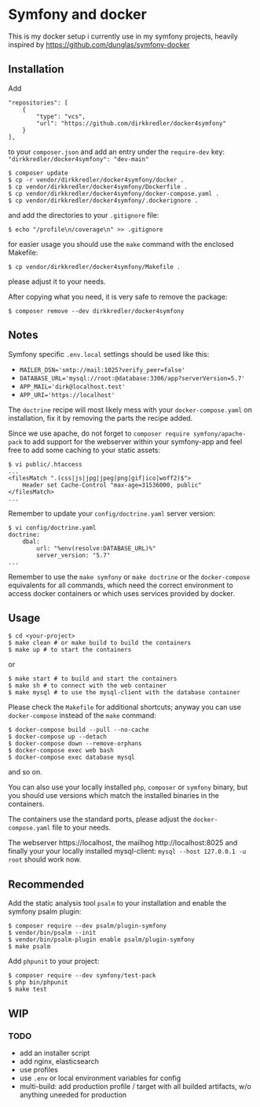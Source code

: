 # Symfony and docker

This is my docker setup i currently use in my symfony projects,
heavily inspired by https://github.com/dunglas/symfony-docker

## Installation

Add

    "repositories": [
        {
            "type": "vcs",
            "url": "https://github.com/dirkkredler/docker4symfony"
        }
    ],

to your `composer.json` and add an entry under the `require-dev` key: `"dirkkredler/docker4symfony": "dev-main"`

    $ composer update
    $ cp -r vendor/dirkkredler/docker4symfony/docker .
    $ cp vendor/dirkkredler/docker4symfony/Dockerfile .
    $ cp vendor/dirkkredler/docker4symfony/docker-compose.yaml .
    $ cp vendor/dirkkredler/docker4symfony/.dockerignore .

and add the directories to your `.gitignore` file:

    $ echo "/profile\n/coverage\n" >> .gitignore

for easier usage you should use the `make` command with the enclosed Makefile:

    $ cp vendor/dirkkredler/docker4symfony/Makefile .

please adjust it to your needs.

After copying what you need, it is very safe to remove the package:

    $ composer remove --dev dirkkredler/docker4symfony

## Notes

Symfony specific `.env.local` settings should be used like this:

-   `MAILER_DSN='smtp://mail:1025?verify_peer=false'`
-   `DATABASE_URL='mysql://root:@database:3306/app?serverVersion=5.7'`
-   `APP_MAIL='dirk@localhost.test'`
-   `APP_URI='https://localhost'`

The `doctrine` recipe will most likely mess with your `docker-compose.yaml` on installation, fix it by removing the parts the recipe
added.

Since we use apache, do not forget to `composer require symfony/apache-pack` to add support for the webserver within
your symfony-app and feel free to add some caching to your static assets:

    $ vi public/.htaccess
    ...
    <filesMatch ".(css|js|jpg|jpeg|png|gif|ico|woff2)$">
    	Header set Cache-Control "max-age=31536000, public"
    </filesMatch>
    ...

Remember to update your `config/doctrine.yaml` server version:

    $ vi config/doctrine.yaml
    doctrine:
        dbal:
            url: "%env(resolve:DATABASE_URL)%"
            server_version: "5.7"
    ...

Remember to use the `make symfony` or `make doctrine` or the `docker-compose` equivalents for all commands, which need the correct environment
to access docker containers or which uses services provided by docker.

## Usage

    $ cd <your-project>
    $ make clean # or make build to build the containers
    $ make up # to start the containers

or

    $ make start # to build and start the containers
    $ make sh # to connect with the web container
    $ make mysql # to use the mysql-client with the database container

Please check the `Makefile` for additional shortcuts; anyway you can use `docker-compose` instead of the `make` command:

    $ docker-compose build --pull --no-cache
    $ docker-compose up --detach
    $ docker-compose down --remove-orphans
    $ docker-compose exec web bash
    $ docker-compose exec database mysql

and so on.

You can also use your locally installed `php`, `composer` or `symfony` binary, but you should use versions which match the installed binaries in the containers.

The containers use the standard ports, please adjust the `docker-compose.yaml` file to your needs.

The webserver https://localhost, the mailhog http://localhost:8025 and finally your
your locally installed mysql-client: `mysql --host 127.0.0.1 -u root` should work now.

## Recommended

Add the static analysis tool `psalm` to your installation and enable the symfony psalm plugin:

    $ composer require --dev psalm/plugin-symfony
    $ vendor/bin/psalm --init
    $ vendor/bin/psalm-plugin enable psalm/plugin-symfony
    $ make psalm

Add `phpunit` to your project:

    $ composer require --dev symfony/test-pack
    $ php bin/phpunit
    $ make test

## WIP

### TODO

-   add an installer script
-   add nginx, elasticsearch
-   use profiles
-   use `.env` or local environment variables for config
-   multi-build: add production profile / target with all builded artifacts, w/o anything uneeded for production
